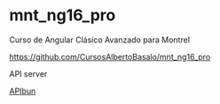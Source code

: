 # mnt_ng16_pro

Curso de Angular Clásico Avanzado para Montrel

https://github.com/CursosAlbertoBasalo/mnt_ng16_pro

API server

[APIbun](https://github.com/AlbertoBasalo/api_bun)
